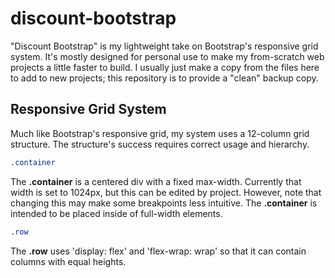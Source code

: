 # discount-bootstrap
"Discount Bootstrap" is my lightweight take on Bootstrap's responsive grid system. It's mostly designed for personal use to make my from-scratch web projects a little faster to build. I usually just make a copy from the files here to add to new projects; this repository is to provide a "clean" backup copy.

## Responsive Grid System
Much like Bootstrap's responsive grid, my system uses a 12-column grid structure. The structure's success requires correct usage and hierarchy.
```css
.container
```
The **.container** is a centered div with a fixed max-width. Currently that width is set to 1024px, but this can be edited by project. However, note that changing this may make some breakpoints less intuitive. The **.container** is intended to be placed inside of full-width elements.

```css
.row
```
The **.row** uses 'display: flex' and 'flex-wrap: wrap' so that it can contain columns with equal heights. 
